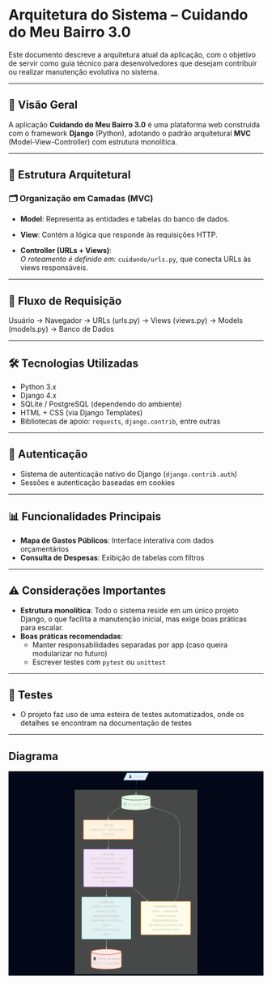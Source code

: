 # Arquitetura do Sistema – Cuidando do Meu Bairro 3.0

Este documento descreve a arquitetura atual da aplicação, com o objetivo de servir como guia técnico para desenvolvedores que desejam contribuir ou realizar manutenção evolutiva no sistema.

---

## 📌 Visão Geral

A aplicação **Cuidando do Meu Bairro 3.0** é uma plataforma web construída com o framework **Django** (Python), adotando o padrão arquitetural **MVC** (Model-View-Controller) com estrutura monolítica.

---

## 🧱 Estrutura Arquitetural

### 🗂️ Organização em Camadas (MVC)

- **Model**: Representa as entidades e tabelas do banco de dados.  

- **View**: Contém a lógica que responde às requisições HTTP.  

- **Controller (URLs + Views)**:  
  *O roteamento é definido em:* `cuidando/urls.py`, que conecta URLs às views responsáveis.

---

## 🔄 Fluxo de Requisição

Usuário → Navegador → URLs (urls.py) → Views (views.py) → Models (models.py) → Banco de Dados

---

## 🛠️ Tecnologias Utilizadas

- Python 3.x  
- Django 4.x  
- SQLite / PostgreSQL (dependendo do ambiente)  
- HTML + CSS (via Django Templates)  
- Bibliotecas de apoio: `requests`, `django.contrib`, entre outras

---

## 🔐 Autenticação

- Sistema de autenticação nativo do Django (`django.contrib.auth`)  
- Sessões e autenticação baseadas em cookies

---

## 📊 Funcionalidades Principais

- **Mapa de Gastos Públicos**: Interface interativa com dados orçamentários  
- **Consulta de Despesas**: Exibição de tabelas com filtros  

---

## ⚠️ Considerações Importantes

- **Estrutura monolítica**: Todo o sistema reside em um único projeto Django, o que facilita a manutenção inicial, mas exige boas práticas para escalar.
- **Boas práticas recomendadas**:
  - Manter responsabilidades separadas por app (caso queira modularizar no futuro)
  - Escrever testes com `pytest` ou `unittest`

---

## 🧪 Testes

- O projeto faz uso de uma esteira de testes automatizados, onde os detalhes se encontram na documentação de testes


---

## Diagrama
![Diagrama Simplificado da Arquitetura de Software do Cuidando](cuidando-diagrama.png)
